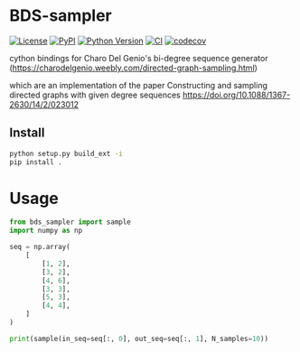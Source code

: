 # BDS-sampler

[![License](https://img.shields.io/pypi/l/BDS-sampler.svg?color=green)](https://github.com/ianhi/BDS-sampler/raw/main/LICENSE)
[![PyPI](https://img.shields.io/pypi/v/BDS-sampler.svg?color=green)](https://pypi.org/project/BDS-sampler)
[![Python Version](https://img.shields.io/pypi/pyversions/BDS-sampler.svg?color=green)](https://python.org)
[![CI](https://github.com/ianhi/BDS-sampler/workflows/ci/badge.svg)](https://github.com/ianhi/BDS-sampler/actions)
[![codecov](https://codecov.io/gh/ianhi/BDS-sampler/branch/master/graph/badge.svg)](https://codecov.io/gh/ianhi/BDS-sampler)

cython bindings for Charo Del Genio's bi-degree sequence generator (https://charodelgenio.weebly.com/directed-graph-sampling.html)

which are an implementation of the paper Constructing and sampling directed graphs with given degree sequences https://doi.org/10.1088/1367-2630/14/2/023012

## Install

```bash
python setup.py build_ext -i
pip install .
```

# Usage

```python
from bds_sampler import sample
import numpy as np

seq = np.array(
    [
        [1, 2],
        [3, 2],
        [4, 6],
        [3, 3],
        [5, 3],
        [4, 4],
    ]
)

print(sample(in_seq=seq[:, 0], out_seq=seq[:, 1], N_samples=10))

```


